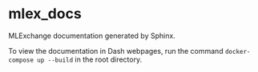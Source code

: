 # mlex_docs
MLExchange documentation generated by Sphinx.

To view the documentation in Dash webpages, run the command ``docker-compose up --build`` in the root directory.

